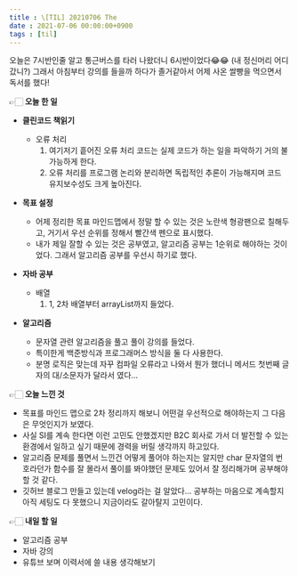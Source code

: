```yaml
---
title : \[TIL] 20210706 The
date : 2021-07-06 00:00:00+0900
tags : [til]
---
```


오늘은 7시반인줄 알고 통근버스를 타러 나왔더니 6시반이었다😂😂 (내 정신머리 어디갔니?)
그래서 아침부터 강의를 들을까 하다가 졸거같아서 어제 사온 쌀빵을 먹으면서 독서를 했다!

👉🏻 **오늘 한 일**
- **클린코드 책읽기**
	- 오류 처리
		1. 여기저기 흩어진 오류 처리 코드는 실제 코드가 하는 일을 파악하기 거의 불가능하게 한다.
		2. 오류 처리를 프로그램 논리와 분리하면 독립적인 추론이 가능해지며 코드 유지보수성도 크게 높아진다.

- **목표 설정**
	- 어제 정리한 목표 마인드맵에서 정말 할 수 있는 것은 노란색 형광팬으로 칠해두고, 거기서 우선 순위를 정해서 빨간색 펜으로 표시했다.
	- 내가 제일 잘할 수 있는 것은 공부였고, 알고리즘 공부는 1순위로 해야하는 것이었다. 그래서 알고리즘 공부를 우선시 하기로 했다.

- **자바 공부**
	- 배열
		1. 1, 2차 배열부터 arrayList까지 들었다.

- **알고리즘**
	- 문자열 관련 알고리즘을 풀고 풀이 강의를 들었다.
	- 특이한게 백준방식과 프로그래머스 방식을 둘 다 사용한다.
	- 분명 로직은 맞는데 자꾸 컴파일 오류라고 나와서 뭔가 했더니 메서드 첫번째 글자의 대/소문자가 달라서 였다…

👉🏻 **오늘 느낀 것**
- 목표를 마인드 맵으로 2차 정리까지 해보니 어떤걸 우선적으로 해야하는지 그 다음은 무엇인지가 보였다.
- 사실 SI를 계속 한다면 이런 고민도 안했겠지만 B2C 회사로 가서 더 발전할 수 있는 환경에서 일하고 싶기 때문에 경력을 버릴 생각까지 하고있다.
- 알고리즘 문제를 풀면서 느낀건 어떻게 풀어야 하는지는 알지만 char 문자열의 번호라던가 함수를 잘 몰라서 풀이를 봐야했던 문제도 있어서 잘 정리해가며 공부해야 할 것 같다.
- 깃허브 블로그 만들고 있는데 velog라는 걸 알았다… 공부하는 마음으로 계속할지 아직 세팅도 다 못했으니 지금이라도 갈아탈지 고민이다.

👉🏻 **내일 할 일**
- 알고리즘 공부
- 자바 강의
- 유튜브 보며 이력서에 쓸 내용 생각해보기